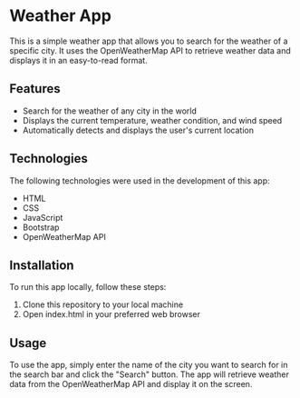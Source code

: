 # Weather App

This is a simple weather app that allows you to search for the weather of a specific city. It uses the OpenWeatherMap API to retrieve weather data and displays it in an easy-to-read format.

## Features

- Search for the weather of any city in the world
- Displays the current temperature, weather condition, and wind speed
- Automatically detects and displays the user's current location

## Technologies

The following technologies were used in the development of this app:

- HTML
- CSS
- JavaScript
- Bootstrap
- OpenWeatherMap API

## Installation

To run this app locally, follow these steps:

1. Clone this repository to your local machine
2. Open index.html in your preferred web browser

## Usage

To use the app, simply enter the name of the city you want to search for in the search bar and click the "Search" button. The app will retrieve weather data from the OpenWeatherMap API and display it on the screen.
